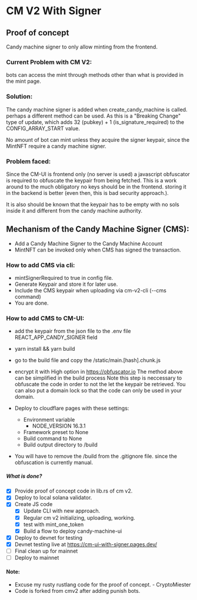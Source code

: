 # CM V2 With Signer

## Proof of concept
Candy machine signer to only allow minting from the frontend. 

### Current Problem with CM V2:
bots can access the mint through methods other than what is provided in the mint page. 

### Solution:
The candy machine signer is added when create_candy_machine is called. perhaps a different method can be used. As this is a "Breaking Change" type of update, which adds 32 (pubkey) + 1 (is_signature_required) to the CONFIG_ARRAY_START value.

No amount of bot can mint unless they acquire the signer keypair, since the MintNFT require a candy machine signer. 

### Problem faced: 
Since the CM-UI is frontend only (no server is used) a javascript obfuscator is required to obfuscate the keypair from being fetched. This is a work around to the much obligatory no keys should be in the frontend. storing it in the backend is better (even then, this is bad security approach.).

It is also should be known that the keypair has to be empty with no sols inside it and different from the candy machine authority.

## Mechanism of the Candy Machine Signer (CMS):
 * Add a Candy Machine Signer to the Candy Machine Account
 * MintNFT can be invoked only when CMS has signed the transaction.

### How to add CMS via cli:
 * mintSignerRequired to true in config file.
 * Generate Keypair and store it for later use.
 * Include the CMS keypair when uploading via cm-v2-cli (--cms command)
 * You are done.

### How to add CMS to CM-UI:
 * add the keypair from the json file to the .env file REACT_APP_CANDY_SIGNER field
 * yarn install && yarn build 
 * go to the build file and copy the /static/main.[hash].chunk.js
 * encrypt it with High option in https://obfuscator.io
The method above can be simplified in the build process
Note this step is neccessary to obfuscate the code in order to not the let the keypair be retrieved. You can also put a domain lock so that the code can only be used in your domain.

 * Deploy to cloudflare pages with these settings: 
    * Environment variable
      * NODE_VERSION 16.3.1
    * Framework preset to None
    * Build command to None
    * Build output directory to /build
 * You will have to remove the /build from the .gitignore file. since the obfuscation is currently manual.


##### What is done?
- [x] Provide proof of concept code in lib.rs of cm v2.
- [x] Deploy to local solana validator.
- [x] Create JS code 
  - [x] Update CLI with new approach.
  - [x] Regular cm v2 initializing, uploading, working. 
  - [x] test with mint_one_token
  - [x] Build a flow to deploy candy-machine-ui
- [x] Deploy to devnet for testing
- [x] Devnet testing live at https://cm-ui-with-signer.pages.dev/
- [ ] Final clean up for mainnet
- [ ] Deploy to mainnet

#### Note:
* Excuse my rusty rustlang code for the proof of concept. - CryptoMiester
* Code is forked from cmv2 after adding punish bots.
